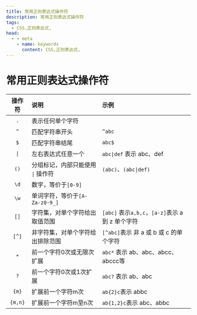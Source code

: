 ```yaml
---
title: 常用正则表达式操作符
description: 常用正则表达式操作符
tags: 
  - CSS,正则表达式,
head:
  - - meta
    - name: keywords
      content: CSS,正则表达式,
---
```


# 常用正则表达式操作符

| 操作符        | 说明           | 示例  |
| :-------------: |:-------------| :-----|
| `.`  | 表示任何单个字符 |  |
| `^`  | 匹配字符串开头 | `^abc` |
| `$`  | 匹配字符串结尾 | `abc$` |
| `\|` | 左右表达式任意一个  | `abc\|def` 表示 abc、def |
| `()` | 分组标记，内部只能使用 `\|` 操作符 | `(abc)`、`(abc\|def)` |
| `\d` | 数字，等价于`[0‐9]`  |  |
| `\w` | 单词字符，等价于`[A‐Za‐z0‐9_]`  |  |
| `[]` | 字符集，对单个字符给出取值范围  | `[abc]` 表示`a,b,c`，`[a-z]`表示 a 到 z 单个字符 |
| `[^]` | 非字符集，对单个字符给出排除范围  | `[^abc]`表示 非 a 或 b 或 c 的单个字符 |
| `*` | 前一个字符0次或无限次扩展  | `abc*` 表示 ab、abc、abcc、abccc等 |
| `?` | 前一个字符0次或1次扩展  | `abc?` 表示 ab、abc |
| `{m}` |  扩展前一个字符m次   | `ab{2}c`表示 abbc |
| `{m,n}` |   扩展前一个字符m至n次    | `ab{1,2}c`表示 abc、abbc |
